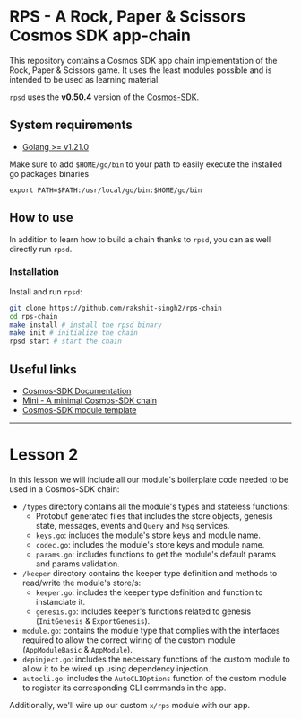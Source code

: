 # RPS - A Rock, Paper & Scissors Cosmos SDK app-chain

This repository contains a Cosmos SDK app chain implementation of the Rock, Paper & Scissors game.
It uses the least modules possible and is intended to be used as learning material.

`rpsd` uses the **v0.50.4** version of the [Cosmos-SDK](https://github.com/cosmos/cosmos-sdk).

## System requirements

- [Golang >= v1.21.0](https://go.dev/doc/install)

Make sure to add `$HOME/go/bin` to your path to easily execute
the installed go packages binaries

```
export PATH=$PATH:/usr/local/go/bin:$HOME/go/bin
```

## How to use

In addition to learn how to build a chain thanks to `rpsd`, you can as well directly run `rpsd`.

### Installation

Install and run `rpsd`:

```sh
git clone https://github.com/rakshit-singh2/rps-chain
cd rps-chain
make install # install the rpsd binary
make init # initialize the chain
rpsd start # start the chain
```

## Useful links

- [Cosmos-SDK Documentation](https://docs.cosmos.network/)
- [Mini - A minimal Cosmos-SDK chain](https://github.com/cosmosregistry/chain-minimal)
- [Cosmos-SDK module template](https://github.com/cosmosregistry/example)

-----------

# Lesson 2

In this lesson we will include all our module's boilerplate code needed
to be used in a Cosmos-SDK chain:

- `/types` directory contains all the module's types and stateless functions:
    - Protobuf generated files that includes the store objects, genesis state, 
    messages, events and `Query` and `Msg` services.
    - `keys.go`: includes the module's store keys and module name.
    - `codec.go`: includes the module's store keys and module name.
    - `params.go`: includes functions to get the module's default params and params validation.
- `/keeper` directory contains the keeper type definition and methods to read/write the module's store/s:
    - `keeper.go`: includes the keeper type definition and function to instanciate it.
    - `genesis.go`: includes keeper's functions related to genesis (`InitGenesis` & `ExportGenesis`).
- `module.go`: contains the module type that complies with the interfaces required
to allow the correct wiring of the custom module (`AppModuleBasic` & `AppModule`).
- `depinject.go`: includes the necessary functions of the custom module to allow it to be wired up
using dependency injection.
- `autocli.go`: includes the `AutoCLIOptions` function of the custom module to register its corresponding
CLI commands in the app.

Additionally, we'll wire up our custom `x/rps` module with our app.
